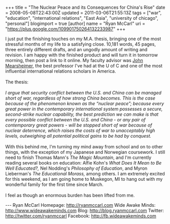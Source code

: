 +++
title = "The Nuclear Peace and its Consequences for China's Rise"
date = 2008-05-08T22:43:00Z
updated = 2011-03-06T21:55:13Z
tags = ["war", "education", "international relations", "East Asia", "university of chicago", "personal"]
blogimport = true
[author]
	name = "Ryan McCarl"
	uri = "https://plus.google.com/109901750264132233987"
+++

I just put the finishing touches on my M.A. thesis, bringing one of the most stressful months of my life to a satisfying close.  10,181 words, 45 pages, three entirely different drafts, and an ungodly amount of writing and revision.  I am happy with the finished product and will turn it in tomorrow morning, then post a link to it online.  My faculty advisor was <a href="http://en.wikipedia.org/wiki/John_Mearsheimer">John Mearsheimer</a>, the best professor I've had at the U of C and one of the most influential international relations scholars in America.<br /><br />The thesis:<br /><br /><em>I argue that security conflict between the U.S. and China can be managed short of war, regardless of how strong China becomes. This is the case because of the phenomenon known as the “nuclear peace”; because every great power in the contemporary international system possesses a secure, second-strike nuclear capability, the best prediction we can make is that every possible conflict between the U.S. and China - or any pair of contemporary great powers - will be stopped short of war because of nuclear deterrence, which raises the costs of war to unacceptably high levels, outweighing all potential political gains to be had by conquest.<br /></em><br />With this behind me, I'm turning my mind away from school and on to other things, with the exception of my Japanese and Norwegian coursework.  I still need to finish Thomas Mann's <em>The Magic Mountain</em>, and I'm currently reading several books on education: Alfie Kohn's <em>What Does It Mean to Be Well Educated?, </em>Nel Nodding's <em>Philosophy of Education</em>, and Myron Lieberman's <em>The Educational Morass, </em>among others.  I am extremely excited for this weekend, as I am going home to Muskegon, MI to hang out with my wonderful family for the first time since March.<br /><br />I feel as though an enormous burden has been lifted from me.<div class="blogger-post-footer">---
Ryan McCarl
Homepage: http://ryanmccarl.com
Wide Awake Minds: http://www.wideawakeminds.com
Blog: http://blog.ryanmccarl.com
Twitter: http://twitter.com/ryanmccarl
Facebook: http://fb.wideawakeminds.com</div>
